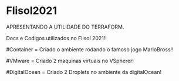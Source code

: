 # Flisol2021

APRESENTANDO A UTILIDADE DO TERRAFORM.

Docs e Codigos utilizados no Flisol 2021!!

#Container = Criado o ambiente rodando o famoso jogo MarioBross!!

#VMware = Criado 2 maquinas virtuais no VSpherer!

#DigitalOcean = Criado 2 Droplets no ambiente da digitalOcean!
